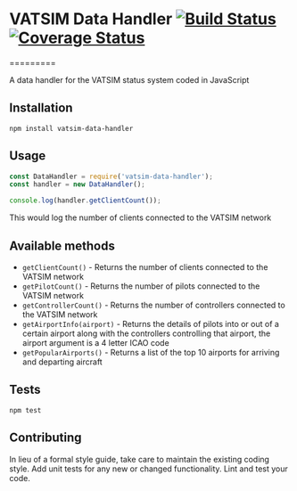 # VATSIM Data Handler [![Build Status](https://travis-ci.org/hcphoon01/VATSIM-Data-Handler.svg?branch=master)](https://travis-ci.org/hcphoon01/VATSIM-Data-Handler) [![Coverage Status](https://coveralls.io/repos/github/hcphoon01/VATSIM-Data-Handler/badge.svg?branch=master)](https://coveralls.io/github/hcphoon01/VATSIM-Data-Handler?branch=master)
=========

A data handler for the VATSIM status system coded in JavaScript

## Installation

  `npm install vatsim-data-handler`

## Usage

  ```javascript
  const DataHandler = require('vatsim-data-handler');
  const handler = new DataHandler();

  console.log(handler.getClientCount());
  ```
  This would log the number of clients connected to the VATSIM network

## Available methods

* `getClientCount()` - Returns the number of clients connected to the VATSIM network
* `getPilotCount()` - Returns the number of pilots connected to the VATSIM network
* `getControllerCount()` - Returns the number of controllers connected to the VATSIM network
* `getAirportInfo(airport)` - Returns the details of pilots into or out of a certain airport along with the controllers controlling that airport, the airport argument is a 4 letter ICAO code
* `getPopularAirports()` - Returns a list of the top 10 airports for arriving and departing aircraft


## Tests

  `npm test`

## Contributing

In lieu of a formal style guide, take care to maintain the existing coding style. Add unit tests for any new or changed functionality. Lint and test your code.